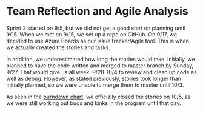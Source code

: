 # Team Reflection and Agile Analysis
Sprint 2 started on 9/5, but we did not get a good start on planning until 9/15. When we met on 9/15, we set up a repo on GitHub. On 9/17, we decided to use Azure Boards as our issue tracker/Agile tool. This is when we actually created the stories and tasks.

In addition, we underestimated how long the stories would take. Initially, we planned to have the code written and merged to master branch by Sunday, 9/27. That would give us all week, 9/28-10/4 to review and clean up code as well as debug. However, as stated previously, stories took longer than initially planned, so we were unable to merge them to master until 10/3. 

As seen in the [burndown chart](BurndownChart.jpg), we officially closed the stories on 10/5, as we were still working out bugs and kinks in the program until that day.